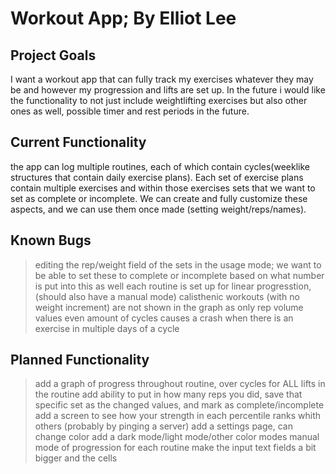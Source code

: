 # Workout App; By Elliot Lee

## Project Goals
I want a workout app that can fully track my exercises whatever they may be and however my progression and lifts are set up. In the future i would 
like the functionality to not just include weightlifting exercises but also other ones as well, possible timer and rest periods in the future.

## Current Functionality
the app can log multiple routines, each of which contain cycles(weeklike structures that contain daily exercise plans). Each set of exercise plans 
contain multiple exercises and within those exercises sets that we want to set as complete or incomplete. We can create and fully customize these 
aspects, and we can use them once made (setting weight/reps/names). 

## Known Bugs
>editing the rep/weight field of the sets in the usage mode; we want to be able to set these to complete or incomplete based on what number is 
    put into this as well
>each routine is set up for linear progresstion, (should also have a manual mode)
>calisthenic workouts (with no weight increment) are not shown in the graph as only rep volume values
>even amount of cycles causes a crash when there is an exercise in multiple days of a cycle

## Planned Functionality
>add a graph of progress throughout routine, over cycles for ALL lifts in the routine
>add ability to put in how many reps you did, save that specific set as the changed values, and mark as complete/incomplete
>add a screen to see how your strength in each percentile ranks whith others (probably by pinging a server)
>add a settings page, can change color
>add a dark mode/light mode/other color modes
>manual mode of progression for each routine
>make the input text fields a bit bigger and the cells

